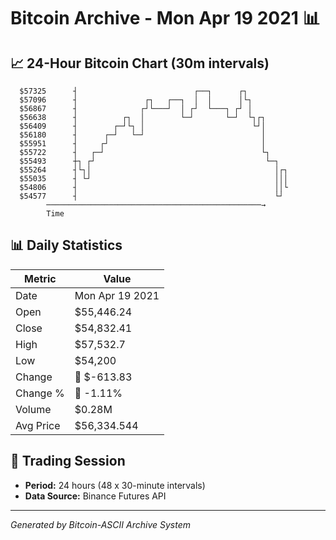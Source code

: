 # Bitcoin Archive - Mon Apr 19 2021 📊

## 📈 24-Hour Bitcoin Chart (30m intervals)

```
  $57325      ┤                          ┌──┐      ┌┐          
  $57096      ┤               ┌┐   ┌──┐  │  │      │└┐         
  $56867      ┤              ┌┘└───┘  │ ┌┘  └───┐ ┌┘ │         
  $56638      ┤          ┌┐  │        └─┘       └─┘  └┐┌┐      
  $56409      ┤        ┌─┘└┐ │                        └┘│      
  $56180      ┤      ┌─┘   └─┘                          │      
  $55951      ┤     ┌┘                                  │      
  $55722      ┤   ┌─┘                                   └┐     
  $55493      ┼┐ ┌┘                                      └─┐   
  $55264      ┤└┐│                                         │┌┐ 
  $55035      ┤ └┘                                         │││ 
  $54806      ┤                                            ││└ 
  $54577      ┤                                            └┘  
        ────────────────────────────────────────────────→
        Time
```

## 📊 Daily Statistics

| Metric | Value |
|--------|-------|
| Date | Mon Apr 19 2021 |
| Open | $55,446.24 |
| Close | $54,832.41 |
| High | $57,532.7 |
| Low | $54,200 |
| Change | 🔴 $-613.83 |
| Change % | 🔴 -1.11% |
| Volume | $0.28M |
| Avg Price | $56,334.544 |

## 📅 Trading Session

- **Period:** 24 hours (48 x 30-minute intervals)
- **Data Source:** Binance Futures API

---
*Generated by Bitcoin-ASCII Archive System*
